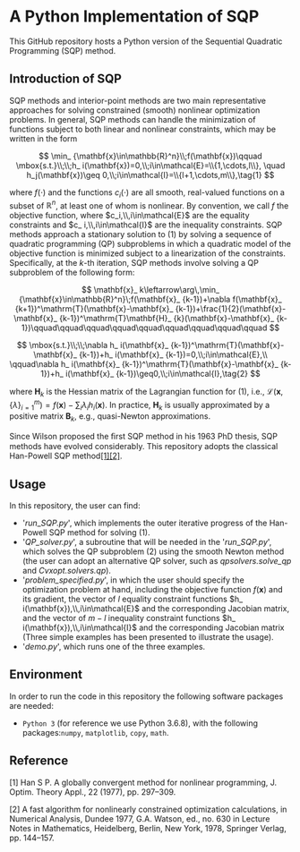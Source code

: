 # A Python Implementation of SQP

This GitHub repository hosts a Python version of the Sequential Quadratic Programming (SQP) method.


## Introduction of SQP
SQP methods and interior-point methods are two main representative approaches for solving constrained (smooth) nonlinear optimization problems. In general, SQP methods can handle the minimization of functions subject to both linear and nonlinear constraints, which may be written in the form

$$
\min_ {\mathbf{x}\in\mathbb{R}^n}\\;f(\mathbf{x})\qquad
\mbox{s.t.}\\;\\;h_ i(\mathbf{x})=0,\\;i\in\mathcal{E}=\\{1,\cdots,l\\},
\quad h_j(\mathbf{x})\geq 0,\\;i\in\mathcal{I}=\\{l+1,\cdots,m\\},\tag{1}
$$

where $f(\cdot)$ and the functions $c_ i(\cdot)$ are all smooth, real-valued functions on a subset of $\mathbb{R}^ n$,  at least one of whom is nonlinear. By convention, we call $f$ the objective function, where $c_i,\\,i\in\mathcal{E}$ are the equality constraints and $c_ i,\\,i\in\mathcal{I}$  are the inequality constraints. SQP methods approach a stationary solution to (1) by solving a sequence of quadratic programming (QP) subproblems in which a quadratic model of the objective function is minimized subject to a linearization of the constraints. Specifically, at the $k$-th iteration, SQP methods involve solving a QP subproblem of the following form:

$$
\mathbf{x}_ k\leftarrow\arg\,\min_ {\mathbf{x}\in\mathbb{R}^n}\;f(\mathbf{x}_ {k-1})+\nabla f(\mathbf{x}_ {k+1})^\mathrm{T}(\mathbf{x}-\mathbf{x}_ {k-1})+\frac{1}{2}(\mathbf{x}-\mathbf{x}_ {k-1})^\mathrm{T}\mathbf{H}_ {k}(\mathbf{x}-\mathbf{x}_ {k-1})\qquad\qquad\qquad\qquad\qquad\qquad\qquad\qquad\qquad
$$

$$
\mbox{s.t.}\\;\\;\nabla h_ i(\mathbf{x}_ {k-1})^\mathrm{T}(\mathbf{x}-\mathbf{x}_ {k-1})+h_ i(\mathbf{x}_ {k-1})=0,\\;i\in\mathcal{E},\\
\qquad\nabla h_ i(\mathbf{x}_ {k-1})^\mathrm{T}(\mathbf{x}-\mathbf{x}_ {k-1})+h_ i(\mathbf{x}_ {k-1})\geq0,\\;i\in\mathcal{I},\tag{2}
$$

where $\mathbf{H}_ k$ is the Hessian matrix of the Lagrangian function for (1), i.e., $\mathcal{L}(\mathbf{x},\{\lambda\}_ {i=1}^m)=f(\mathbf{x})-\sum_ {i}\lambda_ ih_i(\mathbf{x})$. In practice, $\mathbf{H}_ k$ is usually approximated by a positive matrix $\mathbf{B}_ k$, e.g., quasi-Newton approximations.

Since Wilson proposed the ﬁrst SQP method in his 1963 PhD thesis, SQP methods have evolved considerably. This repository adopts the classical Han-Powell SQP method[[1]](#han)[[2]](#powell).  

## Usage

In this repository, the user can find:

- '_run_\__SQP.py_', which implements the outer iterative progress of the Han-Powell SQP method for solving (1).
-  '_QP\_solver.py_', a subroutine that will be needed in the '_run_\__SQP.py_', which solves the QP subproblem (2) using the smooth Newton method (the user can adopt an alternative QP solver, such as _qpsolvers.solve\_qp_ and _Cvxopt.solvers.qp_).
- '_problem\_specified.py_', in which the user should specify the optimization problem at hand, including the objective function $f(\mathbf{x})$ and its gradient, the vector of  $l$ equality constraint functions $h_ i(\mathbf{x}),\\,i\in\mathcal{E}$ and the corresponding Jacobian matrix, and the vector of  $m-l$ inequality constraint functions $h_ i(\mathbf{x}),\\,i\in\mathcal{I}$ and the corresponding Jacobian matrix (Three simple examples has been presented to illustrate the usage).
- '_demo.py_', which runs one of the three examples.

## Environment
In order to run the code in this repository the following software packages are needed:
* `Python 3` (for reference we use Python 3.6.8), with the following packages:`numpy`, `matplotlib`, `copy`, `math`.


## Reference

<a id='han'></a> [1] Han S P. A globally convergent method for nonlinear programming, J. Optim. Theory Appl., 22 (1977), pp. 297–309.  

<a id='powell'></a> [2] A fast algorithm for nonlinearly constrained optimization calculations, in Numerical Analysis, Dundee 1977, G.A. Watson, ed., no. 630 in Lecture Notes in Mathematics, Heidelberg, Berlin, New York, 1978, Springer Verlag, pp. 144–157.  
